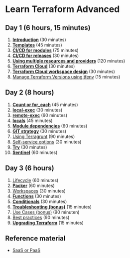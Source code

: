 # Learn Terraform Advanced

## Day 1 (6 hours, 15 minutes)

1. [**Introduction**](introduction) (30 minutes)
2. [**Templates**](templates.md) (45 minutes)
3. [**CI/CD for modules**](cicd-for-modules.md) (75 minutes)
4. [**CI/CD for releases**](cicd-for-releases.md) (30 minutes)
5. [**Using multiple resources and providers**](multiple-resources.md) (120 minutes)
6. [**Terraform Cloud**](terraform-cloud.md) (30 minutes)
7. [**Terraform Cloud workspace design**](terraform-cloud-workspace-design) (30 minutes)
8. [Manage Terraform Versions using tfenv](tfenv) (15 minutes)

## Day 2 (8 hours)

1. [**Count or for_each**](count_or_for_each.md) (45 minutes)
2. [**local-exec**](local-exec.md) (30 minutes)
3. [**remote-exec**](remote-exec.md) (60 minutes)
4. [**locals**](local-values.md) (45 minutes)
5. [**Module dependencies**](create-module-dependencies.md) (60 minutes)
6. [**GIT strategy**](git-strategy.md) (30 minutes)
6. [Using Terragrunt](terragrunt.md) (90 minutes)
7. [Self-service options](self-service.md) (30 minutes)
8. [**Try**](try-something.md) (30 minutes)
9. [**Sentinel**](sentinel.md) (60 minutes)

## Day 3 (6 hours)

1. [Lifecycle](lifecycle.md) (60 minutes)
2. [**Packer**](packer.md) (60 minutes)
3. [Workspaces](workspaces.md) (30 minutes)
4. [**Functions**](functions.md) (30 minutes)
5. [**Conditionals**](conditionals.md) (30 minutes)
5. [**Troubleshooting (bonus)**](troubleshooting.md) (15 minutes)
6. [Use Cases (bonus)](../BASIC/use-cases.md) (90 minuten)
7. [Best practices](best-practices.md) (90 minutes)
8. [**Upgrading Terraform**](upgrading-terraform.md) (15 minutes)

## Reference material

- [SaaS or PaaS](saas-or-paas.md)
